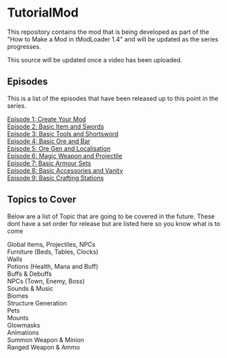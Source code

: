 # TutorialMod

This repository contains the mod that is being developed as part of the "How to Make a Mod in tModLoader 1.4" and will be updated as the series progresses.

This source will be updated once a video has been uploaded.

## Episodes

This is a list of the episodes that have been released up to this point in the series. 

[Episode 1: Create Your Mod](https://www.youtube.com/watch?v=hiVW6taKZxc)<br>
[Episode 2: Basic Item and Swords](https://youtu.be/2HS3OV6xuNI)<br>
[Episode 3: Basic Tools and Shortsword](https://youtu.be/xdwWgvyGD5c)<br>
[Episode 4: Basic Ore and Bar](https://www.youtube.com/watch?v=ISc-L5uIrvc)<br>
[Episode 5: Ore Gen and Localisation](https://youtu.be/YRB6T4KFvV0)<br>
[Episode 6: Magic Weapon and Projectile](https://youtu.be/UKF05U0HGtw)<br>
[Episode 7: Basic Armour Sets](https://youtu.be/7tcxaKhhVsc)<br>
[Episode 8: Basic Accessories and Vanity](https://youtu.be/kfOpQLOEoK4)<br>
[Episode 9: Basic Crafting Stations](https://youtu.be/XNtX65Ga9s8)<br>

## Topics to Cover

Below are a list of Topic that are going to be covered in the future. These dont have a set order for release but are listed here so you know what is to come

Global Items, Projectiles, NPCs<br>
Furniture (Beds, Tables, Clocks)<br>
Walls<br>
Potions (Health, Mana and Buff)<br>
Buffs & Debuffs<br>
NPCs (Town, Enemy, Boss)<br>
Sounds & Music<br>
Biomes<br>
Structure Generation<br>
Pets<br>
Mounts<br>
Glowmasks<br>
Animations<br>
Summon Weapon & Minion<br>
Ranged Weapon & Ammo<br>

